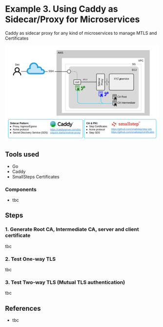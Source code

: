 # Example 3. Using Caddy as Sidecar/Proxy for Microservices

Caddy as sidecar proxy for any kind of microservices to manage MTLS and Certificates

![](../img/mtls-caddy-sidecar-microservices-arch.png)


## Tools used

* Go
* Caddy
* SmallSteps Certificates

### Components

* tbc


## Steps

### 1. Generate Root CA, Intermediate CA, server and client certificate

tbc

### 2. Test One-way TLS

tbc

### 3. Test Two-way TLS (Mutual TLS authentication)

tbc


## References

* tbc
